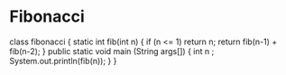 # Fibonacci


class fibonacci 
{ 
    static int fib(int n) 
    { 
    if (n <= 1) 
       return n; 
    return fib(n-1) + fib(n-2); 
    } 
   public static void main (String args[]) 
    { 
    int n ; 
    System.out.println(fib(n)); 
    } 
} 

